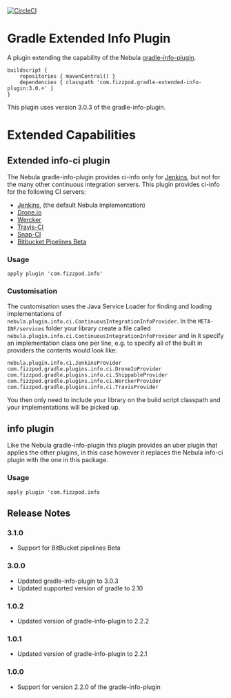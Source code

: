 [![CircleCI](https://circleci.com/gh/boxheed/gradle-extended-info-plugin/tree/master.svg?style=shield)](https://circleci.com/gh/boxheed/gradle-extended-info-plugin/tree/master)

# Gradle Extended Info Plugin

A plugin extending the capability of the Nebula [gradle-info-plugin](https://github.com/nebula-plugins/gradle-info-plugin "nebula gradle-info-plugin").

```
buildscript {
    repositories { mavenCentral() }
    dependencies { classpath 'com.fizzpod.gradle-extended-info-plugin:3.0.+' }
}
```

This plugin uses version 3.0.3 of the gradle-info-plugin.

# Extended Capabilities

## Extended info-ci plugin

The Nebula gradle-info-plugin provides ci-info only for [Jenkins](http://jenkins-ci.org/ "Jenkins-CI"), but not for the many other continuous integration servers. This plugin provides ci-info for the following CI servers:
- [Jenkins](http://jenkins-ci.org/), (the default Nebula implementation)
- [Drone.io](https://drone.io/)
- [Wercker](http://wercker.com/)
- [Travis-CI](https://travis-ci.org/)
- [Snap-CI](https://snap-ci.org/)
- [Bitbucket Pipelines Beta](https://bitbucket.org/product/features/pipelines)

### Usage

`apply plugin 'com.fizzpod.info'`

### Customisation

The customisation uses the Java Service Loader for finding and loading implementations of `nebula.plugin.info.ci.ContinuousIntegrationInfoProvider`. In the `META-INF/services` folder your library create a file called `nebula.plugin.info.ci.ContinuousIntegrationInfoProvider` and in it specify an implementation class one per line, e.g. to specify all of the built in providers the contents would look like:

```
nebula.plugin.info.ci.JenkinsProvider
com.fizzpod.gradle.plugins.info.ci.DroneIoProvider
com.fizzpod.gradle.plugins.info.ci.ShippableProvider
com.fizzpod.gradle.plugins.info.ci.WerckerProvider
com.fizzpod.gradle.plugins.info.ci.TravisProvider
```

You then only need to include your library on the build script classpath and your implementations will be picked up.

## info plugin

Like the Nebula gradle-info-plugin this plugin provides an uber plugin that applies the other plugins, in this case however it replaces the Nebula info-ci plugin with the one in this package.

### Usage

`apply plugin 'com.fizzpod.info`

## Release Notes

### 3.1.0

* Support for BitBucket pipelines Beta

### 3.0.0

* Updated gradle-info-plugin to 3.0.3
* Updated supported version of gradle to 2.10

### 1.0.2

* Updated version of gradle-info-plugin to 2.2.2

### 1.0.1

* Updated version of gradle-info-plugin to 2.2.1

### 1.0.0

* Support for version 2.2.0 of the gradle-info-plugin

